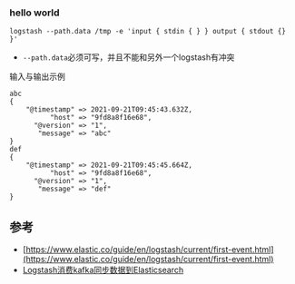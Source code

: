 ### hello world

```
logstash --path.data /tmp -e 'input { stdin { } } output { stdout {} }'
```

- `--path.data`必须可写，并且不能和另外一个logstash有冲突

输入与输出示例

```
abc
{
    "@timestamp" => 2021-09-21T09:45:43.632Z,
          "host" => "9fd8a8f16e68",
      "@version" => "1",
       "message" => "abc"
}
def
{
    "@timestamp" => 2021-09-21T09:45:45.664Z,
          "host" => "9fd8a8f16e68",
      "@version" => "1",
       "message" => "def"
}
```

## 参考

- [https://www.elastic.co/guide/en/logstash/current/first-event.html](https://www.elastic.co/guide/en/logstash/current/first-event.html)
- [Logstash消费kafka同步数据到Elasticsearch](https://www.codenong.com/cs106004915/)
